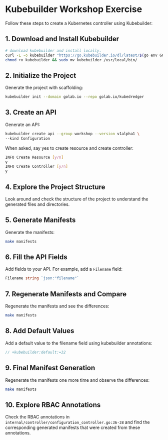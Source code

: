 # Kubebuilder Workshop Exercise

Follow these steps to create a Kubernetes controller using Kubebuilder:

## 1. Download and Install Kubebuilder

```bash
# download kubebuilder and install locally.
curl -L -o kubebuilder "https://go.kubebuilder.io/dl/latest/$(go env GOOS)/$(go env GOARCH)"
chmod +x kubebuilder && sudo mv kubebuilder /usr/local/bin/
```

## 2. Initialize the Project

Generate the project with scaffolding:

```bash
kubebuilder init --domain golab.io --repo golab.io/kubedredger
```

## 3. Create an API

Generate an API:

```bash
kubebuilder create api --group workshop --version v1alpha1 \
--kind Configuration
```

When asked, say yes to create resource and create controller:

```bash
INFO Create Resource [y/n]
y
INFO Create Controller [y/n]
y
```

## 4. Explore the Project Structure

Look around and check the structure of the project to understand the generated files and directories.

## 5. Generate Manifests

Generate the manifests:

```bash
make manifests
```

## 6. Fill the API Fields

Add fields to your API. For example, add a `Filename` field:

```go
Filename string `json:"filename"`
```

## 7. Regenerate Manifests and Compare

Regenerate the manifests and see the differences:

```bash
make manifests
```

## 8. Add Default Values

Add a default value to the filename field using kubebuilder annotations:

```go
// +kubebuilder:default:=32
```

## 9. Final Manifest Generation

Regenerate the manifests one more time and observe the differences:

```bash
make manifests
```

## 10. Explore RBAC Annotations

Check the RBAC annotations in `internal/controller/configuration_controller.go:36-38` and find the corresponding generated manifests that were created from these annotations.
